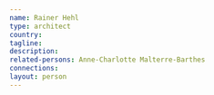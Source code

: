 ```yaml
---
name: Rainer Hehl
type: architect
country:
tagline:
description:
related-persons: Anne-Charlotte Malterre-Barthes
connections:
layout: person
---
```

